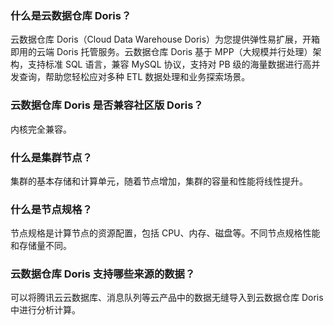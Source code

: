 ### 什么是云数据仓库 Doris？
云数据仓库 Doris（Cloud Data Warehouse Doris）为您提供弹性易扩展，开箱即用的云端 Doris 托管服务。云数据仓库 Doris 基于 MPP（大规模并行处理）架构，支持标准 SQL 语言，兼容 MySQL 协议，支持对 PB 级的海量数据进行高并发查询，帮助您轻松应对多种 ETL 数据处理和业务探索场景。

### 云数据仓库 Doris 是否兼容社区版 Doris？
内核完全兼容。

### 什么是集群节点？
集群的基本存储和计算单元，随着节点增加，集群的容量和性能将线性提升。

### 什么是节点规格？
节点规格是计算节点的资源配置，包括 CPU、内存、磁盘等。不同节点规格性能和存储量不同。

### 云数据仓库 Doris 支持哪些来源的数据？
可以将腾讯云云数据库、消息队列等云产品中的数据无缝导入到云数据仓库 Doris 中进行分析计算。

